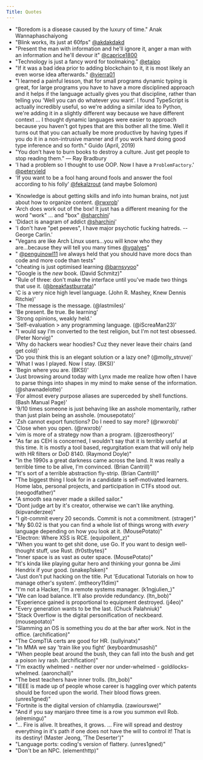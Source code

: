 ```yaml
---
Title: Quotes
---
```

* "Boredom is a disease caused by the luxury of time." Anak Wannaphaschaiyong
* "Blink works, its just at 60fps" [\@akdakdakd](https://twitch.tv/akdakdakd) 
* "Present the man with information and he'll ignore it, anger a man with an information and he'll devour it" [\@caprice1800](https://twitch.tv/caprice1800)
* "Technology is just a fancy word for toolmaking." [\@etaipo](https://twitch.tv/etaipo)
* "If it was a bad idea  prior to adding blockchain to it, it is    most
  likely an even worse idea afterwards." [\@vierra01](https://twitch.tv/vierra01)
* "I learned a painful lesson, that for small programs dynamic typing is
  great, for large programs you have to have a more disciplined approach
  and it helps if the language actually gives you that discipline,
  rather than telling you 'Well you can do whatever you want'. I found
  TypeScript is actually incredibly useful, so we're adding a similar
  idea to Python, we're adding it in a slightly different way because we
  have different context ... I thought dynamic languages were easier to
  approach because you haven't got types that are this bother all the
  time. Well it turns out that you can actually be more productive by
  having types if you do it in a non-intrusive manner and if you work
  hard doing good type inference and so forth." Guido (April, 2019)
* "You don’t have to burn books to destroy a culture. Just get people to stop reading them." ― Ray Bradbury
* 'I had a problem so I thought to use OOP. Now I have a
  `ProblemFactory`.' [\@peteryield](https://twitch.tv/peteryield)
* 'If you want to be a fool hang around fools and answer the fool
  according to his folly' [\@fekalzrout](https://twitch.tv/fekalzrout) (and maybe Solomon)
- 'Knowledge is about getting skills and info into human brains, not just about how to organize content. [\@rwxrob](https://twitch.tv/rwxrob)'
- 'Arch does work out of the box! It just has a different meaning for the word "work" ... and "box" [\@sharchini](https://twitch.tv/sharchini)'
- 'Didact is anagram of addict [\@sharchini](https://twitch.tv/sharchini)'
- 'I don\'t have "pet peeves", I have major psychotic fucking hatreds. -- George Carlin.'
- "Vegans are like Arch Linux users...you will know who they are...because they will tell you many times [\@vgalves](https://twitch.tv/vgalves)"
- " [\@penguinowl11](https://twitch.tv/penguinowl11) ive always held that you should have more docs than code and more code than tests"
- "cheating is just optimised learning [\@barnsyyoo](https://twitch.tv/barnsyyoo)"
- "Google is the *new* book. (David Schmitz)"
- "Rule of three: don't make the interface until you've made two things that use it. ([\@breakfastburrata](https://twitch.tv/breakfastburrata))"
- 'C is a very nice high level language. (John R. Mashey, Knew Dennis Ritchie)'
- 'The message is the message. (@lastmiles)'
- 'Be present. Be true. Be learning'
- 'Strong opinions, weakly held.'
- 'Self-evaluation > any programming language. (@iScreaMan23)' 
- "I would say I'm converted to the test religion, but I'm not test obsessed. (Peter Norvig)"
- 'Why do hackers wear hoodies? Cuz they never leave their chairs (and get cold)'
- 'Do you think this is an elegant solution or a lazy one? (@molly_struve)'
- 'What I was I played. Now I stay. (BKSI)'
- 'Begin where you are. (BKSI)'
- 'Just browsing around today with Lynx made me realize how often I have to parse things into shapes in my mind to make sense of the information. (@shawnadelotte)'
- 'For almost every purpose aliases are superceded by shell functions. (Bash Manual Page)'
- '9/10 times someone is just behaving like an asshole momentarily, rather than just plain being an asshole. (mousepotato)'
- 'Zsh cannot export functions? Do I need to say more? (@rwxrob)'
- 'Close when you open. (@rwxrob)'
- 'vim is more of a strategy now than a program. (@zerostheory)'
- "As far as CEH is concerned, I wouldn't say that it is terribly useful at this time. It is mostly a tool based, regurgitation exam that will only help with HR filters or DoD 8140. (Raymond Doyle)"
- "In the 1990s a great darkness came across the land. It was really a terrible time to be alive, I'm convinced.  (Brian Cantrill)"
- "It's sort of a terrible abstraction fly-strip. (Brian Cantrill)"
- "The biggest thing I look for in a candidate is self-motivated learners. Home labs, personal projects, and participation in CTFs stood out. (neogodfather)"
- "A smooth sea never made a skilled sailor."
- "Dont judge art by it's creator, otherwise we can't like anything. (kipvanderzee)"
- "I git-commit every 20 seconds. Commit is not a commitment. (strager)"
- "My \$0.02 is that you can find a whole list of things wrong with *every* language depending on how you look at it. (MousePotato)"
- "Electron: Where XSS is RCE. (equipollent_z)"
- "When you want to get shit done, use Go. If you want to design well-thought stuff, use Rust. (fr0stbytes)"
- "Inner space is as vast as outer space. (MousePotato)"
- "It's kinda like playing guitar hero and thinking your gonna be Jimi Hendrix if your good. (snakep1sken)"
- "Just don't put hacking on the title. Put 'Educational Tutorials on how to manage other's system'. (mtheory11dim)"
- "I'm not a Hacker, I'm a remote systems manager. (k1ngjulien_)"
- "We can load balance. It'll also provide redundancy. (ltn_bob)"
- "Experience gained is proportional to equipment destroyed. (j4eo)"
- "Every generation wants to be the last. (Chuck Palahniuk)"
- "Stack Overflow is the digital personification of neckbeard. (mousepotato)"
- "Slamming an OS is something you do at the bar after work. Not in the office. (archification)"
- "The CompTIA certs are good for HR. (sullyinatx)"
- "In MMA we say 'train like you fight' (keyboardmusashi)"
- "When people beat around the bush, they can fall into the bush and get a poison ivy rash. (archification)"
- "I'm exactly whelmed - neither over nor under-whelmed - goldilocks-whelmed. (aaronchall)"
- "The best teachers have inner trolls. (ltn_bob)"
- "IEEE is made up of people whose career is haggling over which patents should be forced upon the world. Their blood flows green. (unres1gned)"
- "Fortnite is the digital version of chlamydia. (zawiourswe)"
- "And if you say manjaro three time is a row you summon evil Rob. (elremingu)"
- "... Fire is alive. It breathes, it grows. ... Fire will spread and destroy everything in it's path if one does not have the will to control it! That is its destiny! (Master Jeong, 'The Deserter')"
- "Language ports: coding's version of flattery. (unres1gned)"
- "Don't be an NPC. (elementhttp)"
